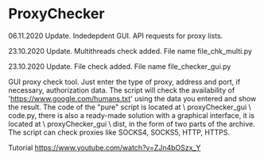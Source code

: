 # ProxyChecker
06.11.2020 Update. Indedepdent GUI. API requests for proxy lists.

23.10.2020 Update. Multithreads check added. File name file_chk_multi.py

23.10.2020 Update. File check added. File name file_checker_gui.py

GUI proxy check tool.
Just enter the type of proxy, address and port, if necessary, authorization data. 
The script will check the availability of 'https://www.google.com/humans.txt' using the data you entered and show the result. 
The code of the "pure" script is located at \ proxyChecker_gui \ code.py, there is also a ready-made solution with a graphical interface, 
it is located at \ proxyChecker_gui \ dist, in the form of two parts of the archive. 
The script can check proxies like SOCKS4, SOCKS5, HTTP, HTTPS.

Tutorial https://www.youtube.com/watch?v=ZJn4bOSzx_Y
